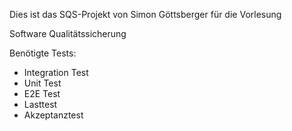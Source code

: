 Dies ist das SQS-Projekt von Simon Göttsberger für die Vorlesung

Software Qualitätssicherung


Benötigte Tests:

- Integration Test
- Unit Test
- E2E Test
- Lasttest
- Akzeptanztest
